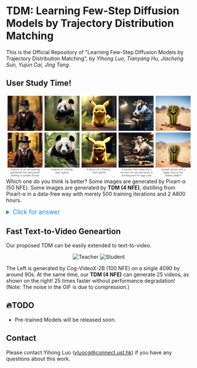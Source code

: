 # TDM: Learning Few-Step Diffusion Models by Trajectory Distribution Matching
This is the Official Repository of "Learning Few-Step Diffusion Models by Trajectory Distribution Matching", by *Yihong Luo, Tianyang Hu, Jiacheng Sun, Yujun Cai, Jing Tang*.

## User Study Time!
![user_study](user_study.jpg)
Which one do you think is better? Some images are generated by Pixart-α (50 NFE). Some images are generated by  **TDM (4 NFE)**, distilling from Pixart-α in a data-free way with merely 500 training iterations and 2 A800 hours. 

<details>

<summary style="color: #1E88E5; cursor: pointer; font-size: 1.2em;"> Click for answer</summary>

<p style="font-size: 1.2em; margin-top: 8px;">Answers of TDM's position (left to right): bottom, bottom, top, bottom, top.</p>

</details>

## Fast Text-to-Video Geneartion

Our proposed TDM can be easily extended to text-to-video.

<p align="center">
  <img src="teacher.gif" alt="Teacher" width="45%">
  <img src="student.gif" alt="Student" width="45%">
</p>

The Left is generated by Cog-VideoX-2B (100 NFE) on a single 4090 by around 90s. At the same time, our **TDM (4 NFE)** can generate 25 videos, as shown on the right! 25 times faster without performance degradation! (Note: The noise in the GIF is due to compression.)


## 🔥TODO 
- Pre-trained Models will be released soon.

## Contact

Please contact Yihong Luo (yluocg@connect.ust.hk) if you have any questions about this work.
